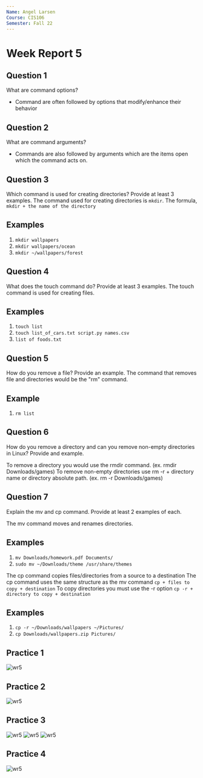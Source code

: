 ```yaml
---
Name: Angel Larsen
Course: CIS106
Semester: Fall 22
---
```



# Week Report 5

## Question 1
What are command options?
- Command are often followed by options that modify/enhance their behavior

## Question 2
What are command arguments?
- Commands are also followed by arguments which are the items open which the command acts on.

## Question 3
Which command is used for creating directories? Provide at least 3 examples.
The command used for creating directories is `mkdir`. The formula, `mkdir + the name of the directory`
## Examples
1. `mkdir wallpapers`
2. `mkdir wallpapers/ocean`
3. `mkdir ~/wallpapers/forest`

## Question 4
What does the touch command do? Provide at least 3 examples.
The touch command is used for creating files. 
## Examples
1. `touch list`
2. `touch list_of_cars.txt script.py names.csv`
3. `list of foods.txt`
## Question 5
How do you remove a file? Provide an example.
The command that removes file and directories would be the "rm" command.
## Example
1. `rm list`

## Question 6
How do you remove a directory and can you remove non-empty directories in Linux? Provide and example.

To remove a directory you would use the rmdir command.
(ex. rmdir Downloads/games)
To remove non-empty directories use rm -r + directory name or directory absolute path.
(ex. rm -r Downloads/games)

## Question 7
Explain the mv and cp command. Provide at least 2 examples of each.

The mv command moves and renames directories.
## Examples
1. `mv Downloads/homework.pdf Documents/`
2. `sudo mv ~/Downloads/theme /usr/share/themes`

The cp command copies files/directories from a source to a destination
The cp command uses the same structure as the mv command `cp + files to copy + destination`
To copy directories you must use the -r option
`cp -r + directory to copy + destination`

## Examples
1. `cp -r ~/Downloads/wallpapers ~/Pictures/`
2. `cp Downloads/wallpapers.zip Pictures/`

## Practice 1
![wr5](cq1.png)

## Practice 2
![wr5](cq2.png)

## Practice 3
![wr5](cq3.png)
![wr5](cq3p1.png)
![wr5](cq3p2.png)

## Practice 4
![wr5](cq4.png)